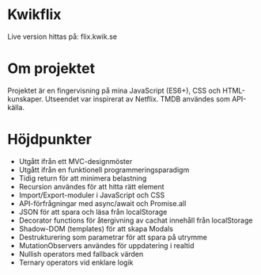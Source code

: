 # Kwikflix

Live version hittas på:
  flix.kwik.se
  
# Om projektet
Projektet är en fingervisning på mina JavaScript (ES6+), CSS och HTML-kunskaper.
Utseendet var inspirerat av Netflix. TMDB användes som API-källa.

# Höjdpunkter
- Utgått ifrån ett MVC-designmöster
- Utgått ifrån en funktionell programmeringsparadigm
- Tidig return för att minimera belastning
- Recursion användes för att hitta rätt element
- Import/Export-moduler i JavaScript och CSS
- API-förfrågningar med async/await och Promise.all
- JSON för att spara och läsa från localStorage
- Decorator functions för återgivning av cachat innehåll från localStorage
- Shadow-DOM (templates) för att skapa Modals
- Destrukturering som parametrar för att spara på utrymme
- MutationObservers användes för uppdatering i realtid
- Nullish operators med fallback värden
- Ternary operators vid enklare logik
